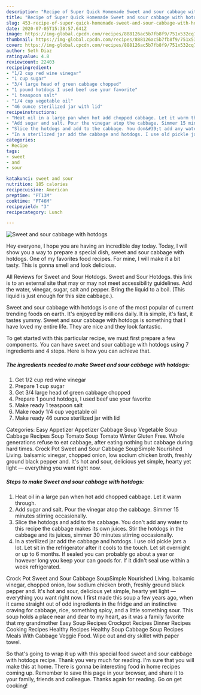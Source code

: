 ```yaml
---
description: "Recipe of Super Quick Homemade Sweet and sour cabbage with hotdogs"
title: "Recipe of Super Quick Homemade Sweet and sour cabbage with hotdogs"
slug: 453-recipe-of-super-quick-homemade-sweet-and-sour-cabbage-with-hotdogs
date: 2020-07-05T15:38:57.641Z
image: https://img-global.cpcdn.com/recipes/888126ac5b7fb8f9/751x532cq70/sweet-and-sour-cabbage-with-hotdogs-recipe-main-photo.jpg
thumbnail: https://img-global.cpcdn.com/recipes/888126ac5b7fb8f9/751x532cq70/sweet-and-sour-cabbage-with-hotdogs-recipe-main-photo.jpg
cover: https://img-global.cpcdn.com/recipes/888126ac5b7fb8f9/751x532cq70/sweet-and-sour-cabbage-with-hotdogs-recipe-main-photo.jpg
author: Seth Diaz
ratingvalue: 4.8
reviewcount: 22403
recipeingredient:
- "1/2 cup red wine vinegar"
- "1 cup sugar"
- "3/4 large head of green cabbage chopped"
- "1 pound hotdogs I used beef use your favorite"
- "1 teaspoon salt"
- "1/4 cup vegetable oil"
- "46 ounce sterilized jar with lid"
recipeinstructions:
- "Heat oil in a large pan when hot add chopped cabbage. Let it warm through."
- "Add sugar and salt. Pour the vinegar atop the cabbage. Simmer 15 minutes stirring occasionally."
- "Slice the hotdogs and add to the cabbage. You don&#39;t add any water to this recipe the cabbage makes its own juices. Stir the hotdogs in the cabbage and its juices, simmer 30 minutes stirring occasionally."
- "In a sterilized jar add the cabbage and hotdogs. I use old pickle jars a lot. Let sit in the refrigerator after it cools to the touch. Let sit overnight or up to 6 months. If sealed you can probably go about a year or however long you keep your can goods for. If it didn&#39;t seal use within a week refrigerated."
categories:
- Recipe
tags:
- sweet
- and
- sour

katakunci: sweet and sour 
nutrition: 185 calories
recipecuisine: American
preptime: "PT13M"
cooktime: "PT46M"
recipeyield: "3"
recipecategory: Lunch

---
```



![Sweet and sour cabbage with hotdogs](https://img-global.cpcdn.com/recipes/888126ac5b7fb8f9/751x532cq70/sweet-and-sour-cabbage-with-hotdogs-recipe-main-photo.jpg)

Hey everyone, I hope you are having an incredible day today. Today, I will show you a way to prepare a special dish, sweet and sour cabbage with hotdogs. One of my favorites food recipes. For mine, I will make it a bit tasty. This is gonna smell and look delicious.

All Reviews for Sweet and Sour Hotdogs. Sweet and Sour Hotdogs. this link is to an external site that may or may not meet accessibility guidelines. Add the water, vinegar, sugar, salt and pepper. Bring the liquid to a boil. (This liquid is just enough for this size cabbage.).

Sweet and sour cabbage with hotdogs is one of the most popular of current trending foods on earth. It's enjoyed by millions daily. It is simple, it's fast, it tastes yummy. Sweet and sour cabbage with hotdogs is something that I have loved my entire life. They are nice and they look fantastic.


To get started with this particular recipe, we must first prepare a few components. You can have sweet and sour cabbage with hotdogs using 7 ingredients and 4 steps. Here is how you can achieve that.

<!--inarticleads1-->

##### The ingredients needed to make Sweet and sour cabbage with hotdogs:

1. Get 1/2 cup red wine vinegar
1. Prepare 1 cup sugar
1. Get 3/4 large head of green cabbage chopped
1. Prepare 1 pound hotdogs, I used beef use your favorite
1. Make ready 1 teaspoon salt
1. Make ready 1/4 cup vegetable oil
1. Make ready 46 ounce sterilized jar with lid


Categories: Easy Appetizer Appetizer Cabbage Soup Vegetable Soup Cabbage Recipes Soup Tomato Soup Tomato Winter Gluten Free. Whole generations refuse to eat cabbage, after eating nothing but cabbage during hard times. Crock Pot Sweet and Sour Cabbage SoupSimple Nourished Living. balsamic vinegar, chopped onion, low sodium chicken broth, freshly ground black pepper and. It&#39;s hot and sour, delicious yet simple, hearty yet light — everything you want right now. 

<!--inarticleads2-->

##### Steps to make Sweet and sour cabbage with hotdogs:

1. Heat oil in a large pan when hot add chopped cabbage. Let it warm through.
1. Add sugar and salt. Pour the vinegar atop the cabbage. Simmer 15 minutes stirring occasionally.
1. Slice the hotdogs and add to the cabbage. You don&#39;t add any water to this recipe the cabbage makes its own juices. Stir the hotdogs in the cabbage and its juices, simmer 30 minutes stirring occasionally.
1. In a sterilized jar add the cabbage and hotdogs. I use old pickle jars a lot. Let sit in the refrigerator after it cools to the touch. Let sit overnight or up to 6 months. If sealed you can probably go about a year or however long you keep your can goods for. If it didn&#39;t seal use within a week refrigerated.


Crock Pot Sweet and Sour Cabbage SoupSimple Nourished Living. balsamic vinegar, chopped onion, low sodium chicken broth, freshly ground black pepper and. It&#39;s hot and sour, delicious yet simple, hearty yet light — everything you want right now. I first made this soup a few years ago, when it came straight out of odd ingredients in the fridge and an instinctive craving for cabbage, rice, something spicy, and a little something sour. This soup holds a place near and dear to my heart, as it was a family favorite that my grandmother Easy Soup Recipes Crockpot Recipes Dinner Recipes Cooking Recipes Healthy Recipes Healthy Soup Cabbage Soup Recipes Meals With Cabbage Veggie Food. Wipe out and dry skillet with paper towel. 

So that's going to wrap it up with this special food sweet and sour cabbage with hotdogs recipe. Thank you very much for reading. I'm sure that you will make this at home. There is gonna be interesting food in home recipes coming up. Remember to save this page in your browser, and share it to your family, friends and colleague. Thanks again for reading. Go on get cooking!
